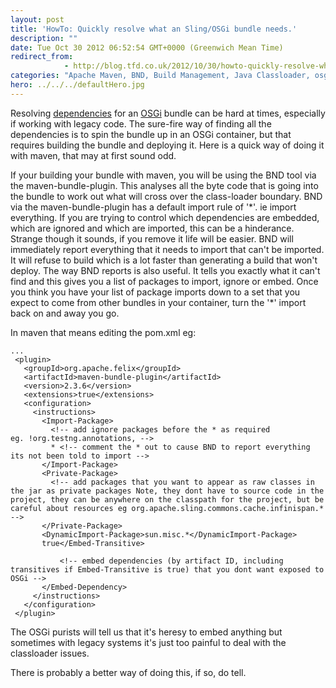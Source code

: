 ```yaml
---
layout: post
title: 'HowTo: Quickly resolve what an Sling/OSGi bundle needs.'
description: ""
date: Tue Oct 30 2012 06:52:54 GMT+0000 (Greenwich Mean Time)
redirect_from: 
            - http://blog.tfd.co.uk/2012/10/30/howto-quickly-resolve-what-an-slingosgi-bundle-needs/
categories: "Apache Maven, BND, Build Management, Java Classloader, osgi, Programming, Uncategorized"
hero: ../../../defaultHero.jpg
---
```

Resolving [dependencies](http://en.wikipedia.org/wiki/Dependent_territory "Dependent territory") for an [OSGi](http://en.wikipedia.org/wiki/OSGi "OSGi") bundle can be hard at times, especially if working with legacy code. The sure-fire way of finding all the dependencies is to spin the bundle up in an OSGi container, but that requires building the bundle and deploying it. Here is a quick way of doing it with maven, that may at first sound odd.

If your building your bundle with maven, you will be using the BND tool via the maven-bundle-plugin. This analyses all the byte code that is going into the bundle to work out what will cross over the class-loader boundary. BND via the maven-bundle-plugin has a default import rule of '\*'. ie import everything. If you are trying to control which dependencies are embedded, which are ignored and which are imported, this can be a hinderance. Strange though it sounds, if you remove it life will be easier. BND will immediately report everything that it needs to import that can't be imported. It will refuse to build which is a lot faster than generating a build that won't deploy. The way BND reports is also useful. It tells you exactly what it can't find and this gives you a list of packages to import, ignore or embed. Once you think you have your list of package imports down to a set that you expect to come from other bundles in your container, turn the '\*' import back on and away you go.

In maven that means editing the pom.xml eg:

```
...
 <plugin>
   <groupId>org.apache.felix</groupId>
   <artifactId>maven-bundle-plugin</artifactId>
   <version>2.3.6</version>
   <extensions>true</extensions>
   <configuration>
     <instructions>
       <Import-Package>
         <!-- add ignore packages before the * as required eg. !org.testng.annotations, -->
         * <!-- comment the * out to cause BND to report everything its not been told to import -->
       </Import-Package>
       <Private-Package>
         <!-- add packages that you want to appear as raw classes in the jar as private packages Note, they dont have to source code in the project, they can be anywhere on the classpath for the project, but be careful about resources eg org.apache.sling.commons.cache.infinispan.* -->
       </Private-Package>
       <DynamicImport-Package>sun.misc.*</DynamicImport-Package>
       true</Embed-Transitive>

           <!-- embed dependencies (by artifact ID, including transitives if Embed-Transitive is true) that you dont want exposed to OSGi -->
       </Embed-Dependency>
     </instructions>
   </configuration>
 </plugin>
```

The OSGi purists will tell us that it's heresy to embed anything but sometimes with legacy systems it's just too painful to deal with the classloader issues.

There is probably a better way of doing this, if so, do tell.

```

```
